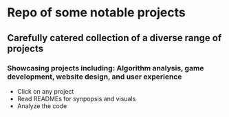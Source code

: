 # Repo of some notable projects
## Carefully catered collection of a diverse range of projects
### Showcasing projects including: Algorithm analysis, game development, website design, and user experience

- Click on any project
- Read READMEs for synpopsis and visuals
- Analyze the code


